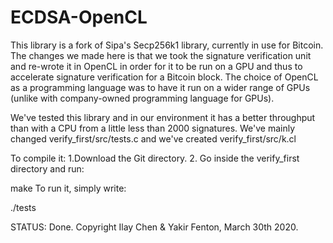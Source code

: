 # ECDSA-OpenCL

This library is a fork of Sipa's Secp256k1 library, currently in use for Bitcoin.
The changes we made here is that we took the signature verification unit and re-wrote it in OpenCL in order for it to be run on a GPU and thus to accelerate signature verification for a Bitcoin block.
The choice of OpenCL as a programming language was to have it run on a wider range of GPUs (unlike with company-owned programming language for GPUs).

We've tested this library and in our environment it has a better throughput than with a CPU from a little less than 2000 signatures.
We've mainly changed verify_first/src/tests.c and we've created verify_first/src/k.cl 

To compile it:
1.Download the Git directory.
2. Go inside the verify_first directory and run:

make
To run it, simply write:

./tests



STATUS: Done.
Copyright Ilay Chen & Yakir Fenton, March 30th 2020.

